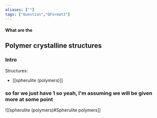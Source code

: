 ```yaml
---
aliases: [""]
tags: ["Question","QFormat3"]
---
```


#### What are the
## Polymer crystalline structures
### Intro
Structures:
- [[spherulite (polymers)]]

### so far we just have 1 so yeah, I'm assuming we will be given more at some point

![[spherulite (polymers)#Spherulite polymers]]
